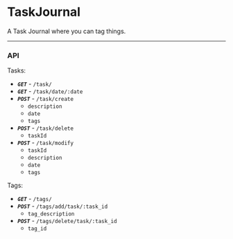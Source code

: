 # TaskJournal
A Task Journal where you can tag things.

---

### API

Tasks:
- ***`GET`*** - `/task/`  
- ***`GET`*** - `/task/date/:date`  
- ***`POST`*** - `/task/create`
  + `description`
  + `date`
  + `tags`
- ***`POST`*** - `/task/delete`  
  + `taskId`
- ***`POST`*** - `/task/modify`  
  + `taskId`
  + `description`
  + `date`
  + `tags`

Tags:
- ***`GET`*** - `/tags/`  
- ***`POST`*** - `/tags/add/task/:task_id`
  + `tag_description`
- ***`POST`*** - `/tags/delete/task/:task_id`
  + `tag_id`
